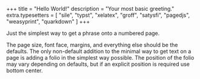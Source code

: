 +++
title = "Hello World!"
description = "Your most basic greeting."
extra.typesetters = [ "sile", "typst", "xelatex", "groff", "satysfi", "pagedjs", "weasyprint", "quarkdown" ]
+++

Just the simplest way to get a phrase onto a numbered page.

The page size, font face, margins, and everything else should be the defaults.
The only non-default addition to the minimal way to get text on a page is adding a folio in the simplest way possible.
The position of the folio may vary depending on defaults, but if an explicit position is required use bottom center.
